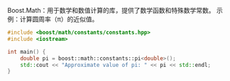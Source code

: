 Boost.Math：用于数学和数值计算的库，提供了数学函数和特殊数学常数。
示例：计算圆周率（π）的近似值。

```cpp
#include <boost/math/constants/constants.hpp>
#include <iostream>

int main() {
    double pi = boost::math::constants::pi<double>();
    std::cout << "Approximate value of pi: " << pi << std::endl;
}
```